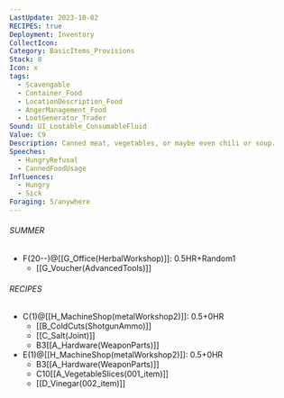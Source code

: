 ```yaml
---
LastUpdate: 2023-10-02
RECIPES: true
Deployment: Inventory
CollectIcon: 
Category: BasicItems_Provisions
Stack: 8
Icon: x
tags:
  - Scavengable
  - Container_Food
  - LocationDescription_Food
  - AngerManagement_Food
  - LootGenerator_Trader
Sound: UI_Lootable_ConsumableFluid
Value: C9
Description: Canned meat, vegetables, or maybe even chili or soup.
Speeches:
  - HungryRefusal
  - CannedFoodUsage
Influences:
  - Hungry
  - Sick
Foraging: 5/anywhere
---
```


###### SUMMER
- F(20--)@[[G_Office(HerbalWorkshop)]]: 0.5HR+Random1
	- [[G_Voucher(AdvancedTools)]]

###### RECIPES
- C(1)@[[H_MachineShop(metalWorkshop2)]]: 0.5+0HR
	- [[B_ColdCuts(ShotgunAmmo)]]
	- [[C_Salt(Joint)]]
	- B3[[A_Hardware(WeaponParts)]]
- E(1)@[[H_MachineShop(metalWorkshop2)]]: 0.5+0HR
	- B3[[A_Hardware(WeaponParts)]]
	- C10[[A_VegetableSlices(001_item)]]
	- [[D_Vinegar(002_item)]]